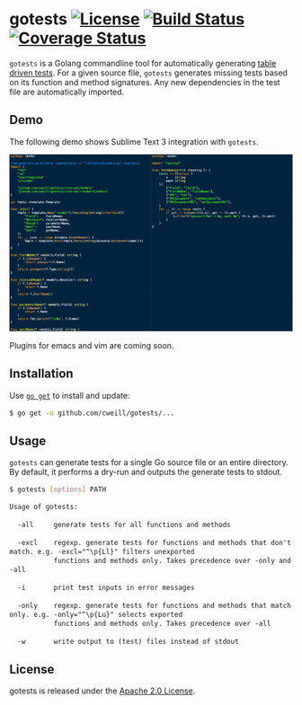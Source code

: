 # gotests [![License](https://img.shields.io/badge/license-Apache%202.0-blue.svg)](https://github.com/cweill/gotests/blob/master/LICENSE) [![Build Status](https://travis-ci.org/cweill/gotests.svg?branch=master)](https://travis-ci.org/cweill/gotests) [![Coverage Status](https://coveralls.io/repos/github/cweill/gotests/badge.svg?branch=master)](https://coveralls.io/github/cweill/gotests?branch=master)

`gotests` is a Golang commandline tool for automatically generating [table driven tests](https://github.com/golang/go/wiki/TableDrivenTests). For a given source file, `gotests` generates missing tests based on its function and method signatures. Any new dependencies in the test file are automatically imported.

## Demo

The following demo shows Sublime Text 3 integration with `gotests`.

![demo](/editors/SublimeText3/gotests.gif)

Plugins for emacs and vim are coming soon.

## Installation

Use [`go get`](https://golang.org/cmd/go/#hdr-Download_and_install_packages_and_dependencies) to install and update:
```sh
$ go get -u github.com/cweill/gotests/...
```

## Usage

`gotests` can generate tests for a single Go source file or an entire directory. By default, it performs a dry-run and outputs the generate tests to stdout.
```sh
$ gotests [options] PATH
```
```
Usage of gotests:

  -all     generate tests for all functions and methods
  
  -excl    regexp. generate tests for functions and methods that don't match. e.g. -excl="^\p{Ll}" filters unexported
    	   functions and methods only. Takes precedence over -only and -all
    	   
  -i	   print test inputs in error messages
  
  -only    regexp. generate tests for functions and methods that match only. e.g. -only="^\p{Lu}" selects exported 
           functions and methods only. Takes precedence over -all
  
  -w       write output to (test) files instead of stdout
```

## License

gotests is released under the [Apache 2.0 License](http://www.apache.org/licenses/LICENSE-2.0).
